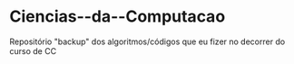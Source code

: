 # Ciencias--da--Computacao
Repositório "backup" dos algoritmos/códigos que eu fizer no decorrer do curso de CC
